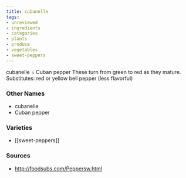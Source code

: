 ```yaml
---
title: cubanelle
tags:
- unreviewed
- ingredients
- categories
- plants
- produce
- vegetables
- sweet-peppers
---
```

cubanelle = Cuban pepper These turn from green to red as they mature. Substitutes: red or yellow bell pepper (less flavorful)

### Other Names

* cubanelle
* Cuban pepper

### Varieties

* [[sweet-peppers]]

### Sources
* http://foodsubs.com/Peppersw.html
